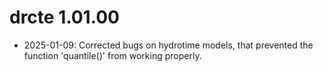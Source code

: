 # drcte 1.01.00
* 2025-01-09: Corrected bugs on hydrotime models, that prevented the function 'quantile()' from working properly.

